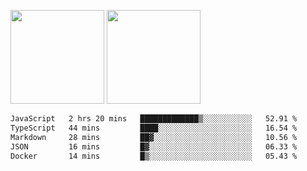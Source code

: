 <img src="https://github-readme-stats.vercel.app/api?username=Dream4ever&count_private=true&show_icons=true&theme=tokyonight" height="150" /> <img src="https://github-readme-stats.vercel.app/api/top-langs/?username=Dream4ever&count_private=true&show_icons=true&theme=tokyonight&langs_count=5&layout=compact" height="150" />

<!--START_SECTION:waka-->

```txt
JavaScript   2 hrs 20 mins   █████████████▒░░░░░░░░░░░   52.91 %
TypeScript   44 mins         ████░░░░░░░░░░░░░░░░░░░░░   16.54 %
Markdown     28 mins         ██▓░░░░░░░░░░░░░░░░░░░░░░   10.56 %
JSON         16 mins         █▓░░░░░░░░░░░░░░░░░░░░░░░   06.33 %
Docker       14 mins         █▒░░░░░░░░░░░░░░░░░░░░░░░   05.43 %
```

<!--END_SECTION:waka-->
